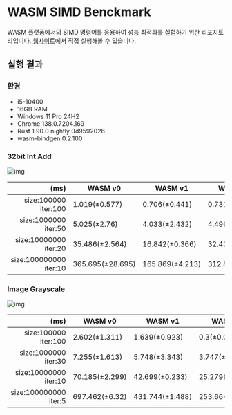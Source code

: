 # WASM SIMD Benckmark
WASM 플랫폼에서의 SIMD 명령어를 응용하여 성능 최적화를 실험하기 위한 리포지토리입니다. [웹사이트](https://lavi27.github.io/wasm_simd_benchmark/)에서 직접 실행해볼 수 있습니다.

## 실행 결과
### 환경
- i5-10400
- 16GB RAM
- Windows 11 Pro 24H2
- Chrome 138.0.7204.169
- Rust 1.90.0 nightly 0d9592026
- wasm-bindgen 0.2.100

### 32bit Int Add
![img](~@source/images/I32_Add_Result.png)

|(ms)|WASM v0|WASM v1|WASM v2|WASM v3|WASM final|JS|
|---:|---|---|---|---|---|---|
|size:100000 iter:100|1.019(±0.577)|0.706(±0.441)|0.731(±0.552)|0.378(±0.344)|0.426(±0.262)|0.813(±0.435)|
|size:1000000 iter:50|5.025(±2.76)|4.033(±2.432)|4.496(±2.624)|3.608(±2.338)|1.567(±0.492)|3.695(±2.344)|
|size:10000000 iter:20|35.486(±2.564)|16.842(±0.366)|32.42(±3.925)|8.529(±1.382)|6.418(±0.182)|22.376(±2.729)|
|size:100000000 iter:10|365.695(±28.695)|165.869(±4.213)|312.8(±29.158)|72.802(±1.098)|59.974(±0.789)|244.873(±11.564)|

### Image Grayscale
![img](~@source/images/Image_Grayscale_Result.png)

|(ms)|WASM v0|WASM v1|WASM v2|WASM v3|WASM v4|WASM final|JS|
|---:|---|---|---|---|---|---|---|
|size:100000 iter:100|2.602(±1.311)|1.639(±0.923)|0.3(±0.084)|0.738(±0.475)|0.736(±0.465)|0.533(±0.514)|1.193(±0.664)|
|size:1000000 iter:30|7.255(±1.613)|5.748(±3.343)|3.747(±2.232)|3.095(±1.869)|2.544(±0.714)|2.039(±0.661)|5.133(±3.594)|
|size:10000000 iter:10|70.185(±2.299)|42.699(±0.233)|25.279(±0.219)|19.405(±4.289)|18.195(±5.475)|4.472(±0.996)|35.855(±7.609)|
|size:100000000 iter:5|697.462(±6.32)|431.744(±1.488)|253.664(±1.103)|184.396(±6.172)|163.769(±1.752)|36.633(±1.346)|331.099(±4.754)|